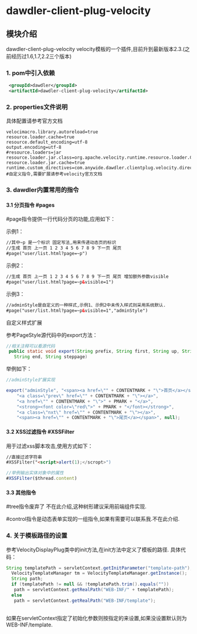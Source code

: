 # dawdler-client-plug-velocity

## 模块介绍

dawdler-client-plug-velocity velocity模板的一个插件,目前升到最新版本2.3.(之前经历过1.6,1.7,2.2三个版本)

### 1. pom中引入依赖

```xml
 <groupId>dawdler</groupId>
 <artifactId>dawdler-client-plug-velocity</artifactId>
```

### 2. properties文件说明

具体配置请参考官方文档

```properties
velocimacro.library.autoreload=true
resource.loader.cache=true
resource.default_encoding=utf-8
output.encoding=utf-8
#resource.loaders=jar
resource.loader.jar.class=org.apache.velocity.runtime.resource.loader.ClasspathResourceLoader
resource.loader.jar.cache=true
runtime.custom_directives=com.anywide.dawdler.clientplug.velocity.direct.PageDirect,com.anywide.dawdler.clientplug.velocity.direct.ControlDirect #自定义指令,需要扩展请参考velocity官方文档
```

### 3. dawdler内置常用的指令

#### 3.1 分页指令 #pages

\#page指令提供一行代码分页的功能,应用如下：

示例1：

```html
//其中~p 是一个标识 固定写法,用来传递动态页的标识
//生成 首页 上一页 1 2 3 4 5 6 7 8 9 下一页 尾页
#page("user/list.html?page=~p")

```

示例2：

```html
//生成 首页 上一页 1 2 3 4 5 6 7 8 9 下一页 尾页 增加额外参数visible
#page("user/list.html?page=~p&visible=1")

```

示例3：

```html
//adminStyle是自定义的一种样式,示例1、示例2中未传入样式则采用系统默认.
#page("user/list.html?page=~p&visible=1","adminStyle")

```

自定义样式扩展

参考PageStyle源代码中的export方法：

```java
//相关注释可以看源代码
 public static void export(String prefix, String first, String up, String pages, String pageon, String last,
   String end, String steppage)
```

举例如下：

```java
//adminStyle扩展实现

export("adminStyle", "<span><a href=\"" + CONTENTMARK + "\">首页</a></span>",
    "<a class=\"prev\" href=\"" + CONTENTMARK + "\"></a>",
    "<a href=\"" + CONTENTMARK + "\">" + PMARK + "</a>",
    "<strong><font color=\"red\">" + PMARK + "</font></strong>",
    "<a class=\"nxt\" href=\"" + CONTENTMARK + "\"></a>",
    "<span><a href=\"" + CONTENTMARK + "\">尾页</a></span>", null);

```

#### 3.2 XSS过滤指令 #XSSFilter

用于过滤xss脚本攻击,使用方式如下：

```html
//直接过滤字符串
#XSSFilter("<script>alert(1);</scropt>")

//举例输出实体对象中的属性
#XSSFilter($thread.content)

```

#### 3.3 其他指令

\#tree指令废弃了 不在此介绍,这种树形建议采用前端组件实现.

\#control指令是动态表单实现的一组指令,如果有需要可以联系我.不在此介绍.

### 4. 关于模板路径的设置

参考VelocityDisplayPlug类中的init方法,在init方法中定义了模板的路径.
具体代码：

```java
String templatePath = servletContext.getInitParameter("template-path");
  VelocityTemplateManager tm = VelocityTemplateManager.getInstance();
  String path;
  if (templatePath != null && !templatePath.trim().equals(""))
   path = servletContext.getRealPath("WEB-INF/" + templatePath);
  else
   path = servletContext.getRealPath("WEB-INF/template");
  
```

如果在servletContext指定了初始化参数则按指定的来设置,如果没设置默认则为WEB-INF/template.
